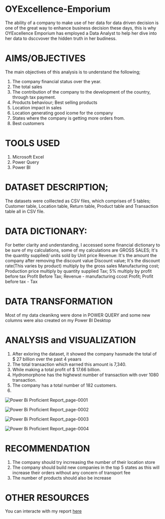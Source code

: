 # OYExcellence-Emporium
The ability of a company to make use of her data for data driven decision is one of the great way to enhance business decision these days, this is why OYExcellence Emporium has employed a Data Analyst to help her dive into her data to dsccvover the hidden truth in her budiness.
# AIMS/OBJECTIVES
The main objectives of this analysis is to understand the following;
1. The company financial status over the year.
2. The total sales
3. The contribution of the company to the development of the country, through tax payment.
4. Products behaviour; Best selling products
5. Location impact in sales
6. Location generating good icome for the company
7. States where the company is getting more orders from.
8. Best customers
# TOOLS USED
1. Microsoft Excel
2. Power Query
3. Power BI
# DATASET DESCRIPTION;
The datasets were colllected as CSV files, which comprises of 5 tables; Customer table, Location table, Return table, Product table and Transaction table all in CSV file.
# DATA DICTIONARY: 
For better clarity and understanding, I accessed some financial dictionary to be sure of my calculations, some of my calculations are
GROSS SALES; It's the quantity supplied/ units sold by Unit price
Revenue: It's the amount the company after removing the discount value
Discount value; It's the discount rate(This varies by product) multiply by the gross sales
Manufacturing cost; Production price multiply by quantity supplied
Tax; 5% multiply by profit before tax
Profit Before Tax; Revenue - manufacturing ccost
Profit; Profit before tax - Tax
# DATA TRANSFORMATION
Most of my data cleanikng were done in POWER QUERY and some new columns were also created on my Power BI Desktop
# ANALYSIS and VISUALIZATION
1. After exloring the dataset, it showed the company hasmade the total of $ 27 billion over the past 4 yeaars
2. The total transaction which earned this amount is 7,340.
3. While making a total profit of $ 17.66 billion.
4. Hydromorphone has the highewst number of transaction with over 1080 transaction.
5. The company has a total number of 182 customers.
6. 

![Power Bi Proficient Report_page-0001](https://github.com/Abu-Waqaas/OYExcellence-Emporium/assets/106377378/88cfed6f-1e71-4cdb-9f0b-407c7fa28d1b)

![Power Bi Proficient Report_page-0002](https://github.com/Abu-Waqaas/OYExcellence-Emporium/assets/106377378/e58efcf9-58f3-4ab8-8233-b0aa6d36a9a7)

![Power Bi Proficient Report_page-0003](https://github.com/Abu-Waqaas/OYExcellence-Emporium/assets/106377378/21b55fee-7968-420b-afd3-d0c44ad0c60b)

![Power Bi Proficient Report_page-0004](https://github.com/Abu-Waqaas/OYExcellence-Emporium/assets/106377378/b9b4ed89-6974-496e-a07c-f9e838cbe69a)

# RECOMMENDATION
1. The company should try incrreasing the number of their location store
2. The company should build new companies in the top 5 states as this will increase their orders without any  concern of transport fee
3. The number of products should also be increase

# OTHER RESOURCES
You can interacte  with my report [here](https://app.powerbi.com/view?r=eyJrIjoiNjA3ZjBiNjktMTE1NC00MGFmLThiY2YtOWY4YzViNzBmMGY2IiwidCI6Ijg0YzMxY2EwLWFjM2ItNGVhZS1hZDExLTUxOWQ4MDIzM2U2ZiIsImMiOjZ9) 
